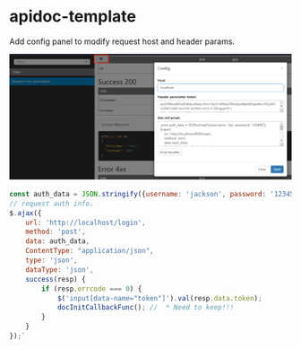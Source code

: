 # apidoc-template
Add config panel to modify request host and header params.

<img src="./example-20220808154104.png"/>


```javascript
const auth_data = JSON.stringify({username: 'jackson', password: '123456'});
// request auth info.
$.ajax({
    url: 'http://localhost/login',
    method: 'post',
    data: auth_data,
    ContentType: "application/json",
    type: 'json',
    dataType: 'json',
    success(resp) {
        if (resp.errcode === 0) {
            $('input[data-name="token"]').val(resp.data.token);
            docInitCallbackFunc(); //  * Need to keep!!!
        }
    }
});`
```